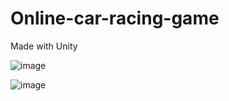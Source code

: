 # Online-car-racing-game

Made with Unity

![image](https://github.com/user-attachments/assets/f474d8d7-04b0-4718-9ed4-b78cd7270bc9)


![image](https://github.com/user-attachments/assets/7d53c5e7-c652-48b7-a621-f15a638b0cb2)
